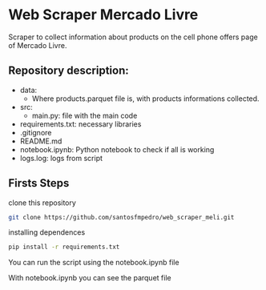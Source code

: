 # Web Scraper Mercado Livre
Scraper to collect information about products on the cell phone offers page of Mercado Livre.

Repository description:
-----------
- data: 
    - Where products.parquet file is, with products informations collected.
- src:
    - main.py: file with the main code
- requirements.txt: necessary libraries 
- .gitignore
- README.md
- notebook.ipynb: Python notebook to check if all is working
- logs.log: logs from script 

Firsts Steps
-----------

clone this repository
```bash
git clone https://github.com/santosfmpedro/web_scraper_meli.git
```

installing dependences 
```bash
pip install -r requirements.txt
```

You can run the script using the notebook.ipynb file

With  notebook.ipynb you can see the parquet file

